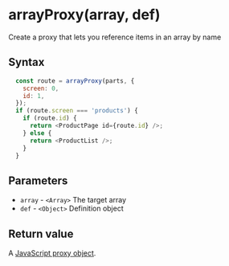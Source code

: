 # arrayProxy(array, def)

Create a proxy that lets you reference items in an array by name

## Syntax

```js
  const route = arrayProxy(parts, {
    screen: 0,
    id: 1,
  });
  if (route.screen === 'products') {
    if (route.id) {
      return <ProductPage id={route.id} />;
    } else {
      return <ProductList />;
    }
  }
```

## Parameters

* `array` - `<Array>` The target array
* `def` - `<Object>` Definition object

## Return value

A [JavaScript proxy object](https://developer.mozilla.org/en-US/docs/Web/JavaScript/Reference/Global_Objects/Proxy).
